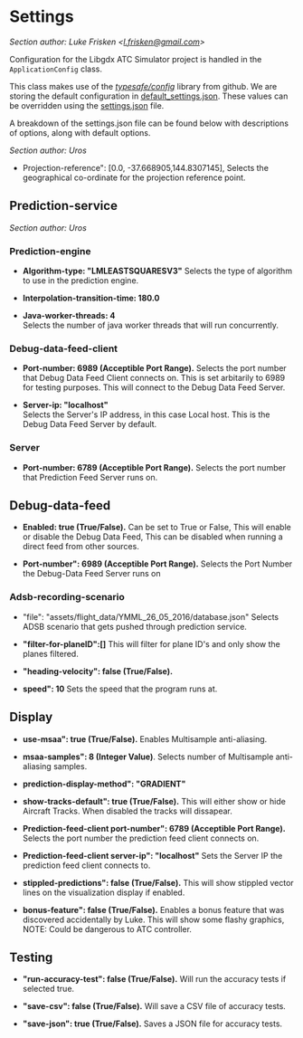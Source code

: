 # Settings

_Section author: Luke Frisken <[l.frisken@gmail.com](mailto:l.frisken@gmail.com)>_

Configuration for the Libgdx ATC Simulator project is handled in the `ApplicationConfig` class.


This class makes use of the [_typesafe/config_](https://github.com/typesafehub/config) library from github.
We are storing the default configuration in [default_settings.json](../../assets/default_settings.json).
These values can be overridden using the [settings.json](../../assets/settings.json) file.

A breakdown of the settings.json file can be found below with descriptions of options, along with default options.

_Section author: Uros_

+ Projection-reference": [0.0, -37.668905,144.8307145],
Selects the geographical co-ordinate for the projection reference point.

## Prediction-service
_Section author: Uros_

### Prediction-engine
+ **Algorithm-type: "LMLEASTSQUARESV3"**
Selects the type of algorithm to use in the prediction engine.

+ **Interpolation-transition-time: 180.0**

+ **Java-worker-threads: 4**  
Selects the number of java worker threads that will run concurrently.

### Debug-data-feed-client
+ **Port-number: 6989 (Acceptible Port Range).** Selects the port number that Debug Data Feed Client connects on. This is set arbitarily to 6989 for testing purposes. This will connect to the Debug Data Feed Server.

+ **Server-ip: "localhost"**  
Selects the Server's IP address, in this case Local host. This is the Debug Data Feed Server by default.

### Server
+ **Port-number: 6789 (Acceptible Port Range).** Selects the port number that Prediction Feed Server runs on.



## Debug-data-feed
+ **Enabled: true (True/False).** Can be set to True or False, This will enable or disable the Debug Data Feed, This can be disabled when running a direct feed from other sources.

+ **Port-number": 6989 (Acceptible Port Range).** Selects the Port Number the Debug-Data Feed Server runs on

### Adsb-recording-scenario
+ "file": "assets/flight_data/YMML_26_05_2016/database.json"
Selects ADSB scenario that gets pushed through prediction service.

+ **"filter-for-planeID":[]**
This will filter for plane ID's and only show the planes filtered.

+ **"heading-velocity": false  (True/False).**

+ **speed": 10**
Sets the speed that the program runs at.

## Display
+ **use-msaa": true (True/False).** Enables Multisample anti-aliasing.

+ **msaa-samples": 8 (Integer Value)**. Selects number of Multisample anti-aliasing samples.

+ **prediction-display-method": "GRADIENT"**

+ **show-tracks-default": true (True/False).** This will either show or hide Aircraft Tracks. When disabled the tracks will dissapear.

+ **Prediction-feed-client port-number": 6789  (Acceptible Port Range).** Selects the port number the prediction feed client connects on.

+ **Prediction-feed-client server-ip": "localhost"**
Sets the Server IP the prediction feed client connects to.

+ **stippled-predictions": false (True/False).** This will show stippled vector lines on the visualization display if enabled.

+ **bonus-feature": false (True/False).** Enables a bonus feature that was discovered accidentally by Luke. This will show some flashy graphics, NOTE: Could be dangerous to ATC controller.


## Testing
+ **"run-accuracy-test": false (True/False).** Will run the accuracy tests if selected true.

+ **"save-csv": false (True/False).** Will save a CSV file of accuracy tests.

+ **"save-json": true (True/False).** Saves a JSON file for accuracy tests.     
